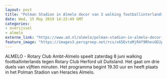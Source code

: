 ```yaml
---
layout: post
title: "Polman Stadion in Almelo decor van 3 walking footballinterlands"
date: Wed, 15 May 2019 14:22:49 GMT
categories: 
- overijssel 
- almelo 
externe_link: "https://www.ad.nl/almelo/polman-stadion-in-almelo-decor-van-3-walking-footballinterlands~a9051775/"
feature_image: "https://images3.persgroep.net/rcs/x65EvtoMjR4f9RhesGDJpdFeqY0/diocontent/124478690/_fitwidth/400/?appId=21791a8992982cd8da851550a453bd7f&quality=0.7"
---
```


ALMELO - Rotary Club Ambt-Almelo speelt zaterdag 8 juni walking footballinterlands tegen Rotary Club Herford uit Duitsland. Het gaat om drie duels van vijftien minuten. Het programma begint 19.30 uur en heeft plaats in het Polman Stadion van Heracles Almelo.

